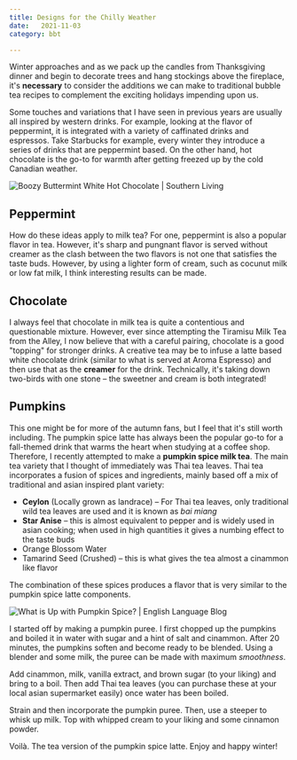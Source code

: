 ```yaml
---
title: Designs for the Chilly Weather
date:   2021-11-03
category: bbt

---
```


Winter approaches and as we pack up the candles from Thanksgiving dinner and begin to decorate trees and hang stockings above the fireplace, it's **necessary** to consider the additions we can make to traditional bubble tea recipes to complement the exciting holidays impending upon us.

Some touches and variations that I have seen in previous years are usually all inspired by western drinks. For example, looking at the flavor of peppermint, it is integrated with a variety of caffinated drinks and espressos. Take Starbucks for example, every winter they introduce a series of drinks that are peppermint based. On the other hand, hot chocolate is the go-to for warmth after getting freezed up by the cold Canadian weather.

![Boozy Buttermint White Hot Chocolate | Southern Living](https://tva1.sinaimg.cn/large/008i3skNgy1gwoqcfyalzj319s0u0n3b.jpg)

## Peppermint

How do these ideas apply to milk tea? For one, peppermint is also a popular flavor in tea. However, it's sharp and pungnant flavor is served without creamer as the clash between the two flavors is not one that satisfies the taste buds. However, by using a lighter form of cream, such as cocunut milk or low fat milk, I think interesting results can be made. 

## Chocolate

I always feel that chocolate in milk tea is quite a contentious and questionable mixture. However, ever since attempting the Tiramisu Milk Tea from the Alley, I now believe that with a careful pairing, chocolate is a good "topping" for stronger drinks. A creative tea may be to infuse a latte based white chocolate drink (similar to what is served at Aroma Espresso) and then use that as the **creamer** for the drink. Technically, it's taking down two-birds with one stone – the sweetner and cream is both integrated!

## Pumpkins

This one might be for more of the autumn fans, but I feel that it's still worth including. The pumpkin spice latte has always been the popular go-to for a fall-themed drink that warms the heart when studying at a coffee shop. Therefore, I recently attempted to make a **pumpkin spice milk tea**. The main tea variety that I thought of immediately was  Thai tea leaves. Thai tea incorporates a fusion of spices and ingredients, mainly based off a mix of traditional and asian inspired plant variety:

* **Ceylon** (Locally grown as landrace) – For Thai tea leaves, only traditional wild tea leaves are used and it is known as *bai miang*
* **Star Anise** – this is almost equivalent to pepper and is widely used in asian cooking; when used in high quantities it gives a numbing effect to the taste buds 
* Orange Blossom Water
* Tamarind Seed (Crushed) – this is what gives the tea almost a cinammon like flavor

The combination of these spices produces a flavor that is very similar to the pumpkin spice latte components. 

![What is Up with Pumpkin Spice? | English Language Blog](https://tva1.sinaimg.cn/large/008i3skNgy1gwoqdbeukuj30zk0nptcw.jpg)

I started off by making a pumpkin puree. I first chopped up the pumpkins and boiled it in water with sugar and a hint of salt and cinammon. After 20 minutes, the pumpkins soften and become ready to be blended. Using a blender and some milk, the puree can be made with maximum *smoothness*. 

Add cinammon, milk, vanilla extract, and brown sugar (to your liking) and bring to a boil. Then add Thai tea leaves (you can purchase these at your local asian supermarket easily) once water has been boiled.

Strain and then incorporate the pumpkin puree. Then, use a steeper to whisk up milk. Top with whipped cream to your liking and some cinnamon powder.

Voilà. The tea version of the pumpkin spice latte. Enjoy and happy winter!